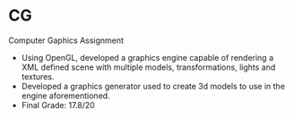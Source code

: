 # CG
Computer Gaphics Assignment
 - Using OpenGL, developed a graphics engine capable of rendering a XML defined scene with multiple models, transformations, lights and textures.
 - Developed a graphics generator used to create 3d models to use in the engine aforementioned.
 - Final Grade: 17.8/20
